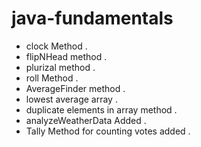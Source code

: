 # java-fundamentals
- clock Method .
- flipNHead method .
- plurizal method .
- roll Method .
- AverageFinder method .
- lowest average array .
- duplicate elements in array method .
- analyzeWeatherData Added .
- Tally Method for counting votes added .